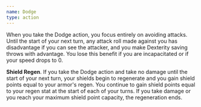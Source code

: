 ```yaml
---
name: Dodge
type: action
---
```

When you take the Dodge action, you focus entirely on avoiding attacks. Until the start of your next
turn, any attack roll made against you has disadvantage if you can see the attacker, and you
make Dexterity saving throws with advantage. You lose this benefit if you are incapacitated or
if your speed drops to 0.

__Shield Regen__. If you take the Dodge action and take no damage until the start of your next turn,
your shields begin to regenerate and you gain shield points equal to your armor's regen.
You continue to gain shield points equal to your regen stat at the start of each of your turns.
If you take damage or you reach your maximum shield point capacity, the regeneration ends.
